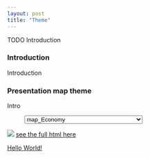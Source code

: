 ```yaml
---
layout: post
title: "Theme"
---
```


TODO Introduction



### Introduction

Introduction 


### Presentation map theme

Intro
<figure>
<select onchange="theThingToDoIfItChange()" id="selection">
		<option value="map_Economy">map_Economy</option>
		 <option value="map_Education,culture,media">map_Education,culture,media</option>
		<option value="map_Foreign policy">map_Foreign policy</option>
		<option value="map_Infrastructure, planning, environment">map_Infrastructure, planning, environment</option>
		<option value="map_Political regime">map_Political regime</option>
		<option value="map_public finances">map_public finances</option>
		<option value="map_security policy">map_security policy</option>
		<option value="map_social policies">map_social policies</option>
</select>
</figure>

<img src="{{ site.github.url }}/assets/data/map_theme/map_Economy.png" id="image">
<a href="{{ site.github.url }}/assets/data/map_theme/map_Economy.html" id="map"> see the full html here
<p id="text">Hello World!</p>

	
<figure>
	<script type="text/javascript">
		function theThingToDoIfItChange(){
			
			let image = document.getElementById("image");
			let map = document.getElementById("map");
			
			let selected = document.getElementById("selection").value;
			
			image.setAttribute("src","{{ site.github.url }}/assets/data/map_theme/"+selected+".png");
			map.setAttribute("href","{{ site.github.url }}/assets/data/map_theme/"+selected+".html");
			document.getElementById("text").innerHTML = dict [selected];
		};
		var dict = {
    "map_Economy": "describe map_Economy",
    "map_Education,culture,media": "describe map_Education,culture,media",
    "map_Foreign policy": "describe map_Foreign policy",
    "map_Infrastructure, planning, environment": "describe map_Infrastructure, planning, environment",
    "map_Political regime": "describe map_Political regime",
    "map_public finances": "describe map_public finances",
    "map_security policy": "describe map_security policy",
    "map_social policies": "describe map_social policies",
};
		document.getElementById("text").innerHTML = dict ["map_Economy"];
		
	</script>
</figure>
analyse results

discuss results

## Conclusion 

